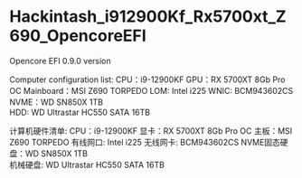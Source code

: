 # Hackintash_i912900Kf_Rx5700xt_Z690_OpencoreEFI

Opencore EFI 0.9.0 version

Computer configuration list:
	CPU：i9-12900KF
	GPU：RX 5700XT 8Gb Pro OC
	Mainboard：MSI Z690 TORPEDO
	LOM: Intel i225
	WNIC: BCM943602CS
	NVME：WD SN850X 1TB	
	HDD: WD Ultrastar HC550 SATA 16TB
	
计算机硬件清单:
	CPU：i9-12900KF
	显卡：RX 5700XT 8Gb Pro OC
	主板：MSI Z690 TORPEDO
	有线网口: Intel i225
	无线网卡: BCM943602CS
	NVME固态硬盘：WD SN850X 1TB	
	机械硬盘: WD Ultrastar HC550 SATA 16TB

